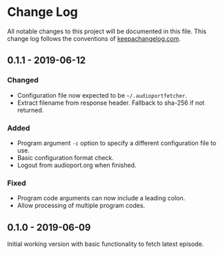 # Change Log
All notable changes to this project will be documented in this file. This change log follows the conventions of [keepachangelog.com](http://keepachangelog.com/).

## 0.1.1 - 2019-06-12
### Changed
* Configuration file now expected to be `~/.audioportfetcher`.
* Extract filename from response header. Fallback to sha-256 if not returned.

### Added
* Program argument `-c` option to specify a different configuration
  file to use.
* Basic configuration format check.
* Logout from audioport.org when finished.

### Fixed
* Program code arguments can now include a leading colon.
* Allow processing of multiple program codes.

## 0.1.0 - 2019-06-09
Initial working version with basic functionality to fetch latest episode.
